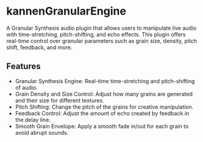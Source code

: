 # kannenGranularEngine

A Granular Synthesis audio plugin that allows users to manipulate live audio with time-stretching, pitch-shifting, and echo effects. This plugin offers real-time control over granular parameters such as grain size, density, pitch shift, feedback, and more.

## Features
- Granular Synthesis Engine: Real-time time-stretching and pitch-shifting of audio.
- Grain Density and Size Control: Adjust how many grains are generated and their size for different textures.
- Pitch Shifting: Change the pitch of the grains for creative manipulation.
- Feedback Control: Adjust the amount of echo created by feedback in the delay line.
- Smooth Grain Envelope: Apply a smooth fade in/out for each grain to avoid abrupt sounds.

